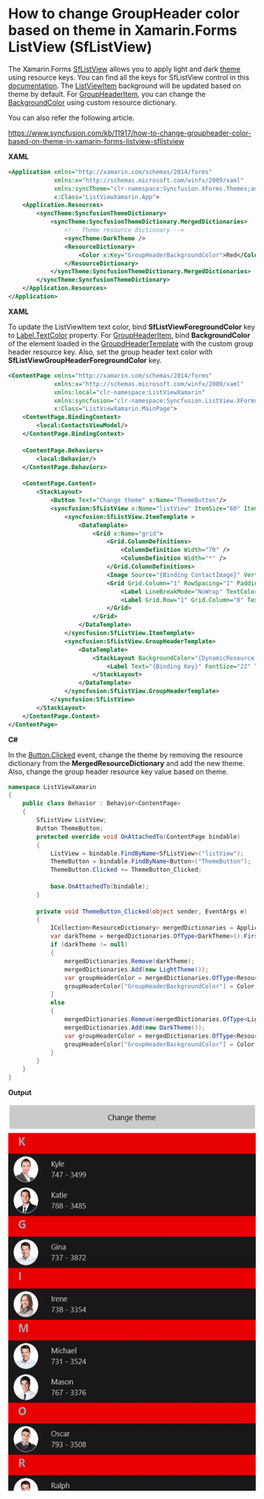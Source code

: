 # How to change GroupHeader color based on theme in Xamarin.Forms ListView (SfListView)

The Xamarin.Forms [SfListView](https://help.syncfusion.com/xamarin/listview/overview) allows you to apply light and dark [theme](https://help.syncfusion.com/xamarin/themes/themes) using resource keys. You can find all the keys for SfListView control in this [documentation](https://help.syncfusion.com/xamarin/themes/keys#sflistview). The [ListViewItem](https://help.syncfusion.com/cr/cref_files/xamarin/Syncfusion.SfListView.XForms~Syncfusion.ListView.XForms.ListViewItem.html) background will be updated based on theme by default. For [GroupHeaderItem](https://help.syncfusion.com/cr/xamarin/Syncfusion.SfListView.XForms~Syncfusion.ListView.XForms.GroupHeaderItem.html), you can change the [BackgroundColor](https://docs.microsoft.com/en-us/dotnet/api/xamarin.forms.visualelement.backgroundcolor) using custom resource dictionary.

You can also refer the following article.

https://www.syncfusion.com/kb/11917/how-to-change-groupheader-color-based-on-theme-in-xamarin-forms-listview-sflistview

**XAML**

``` xml
<Application xmlns="http://xamarin.com/schemas/2014/forms"
             xmlns:x="http://schemas.microsoft.com/winfx/2009/xaml"
             xmlns:syncTheme="clr-namespace:Syncfusion.XForms.Themes;assembly=Syncfusion.Core.XForms"
             x:Class="ListViewXamarin.App">
    <Application.Resources>
        <syncTheme:SyncfusionThemeDictionary>
            <syncTheme:SyncfusionThemeDictionary.MergedDictionaries>
                <!-- Theme resource dictionary -->
                <syncTheme:DarkTheme />
                <ResourceDictionary>
                    <Color x:Key="GroupHeaderBackgroundColor">Red</Color>
                </ResourceDictionary>
            </syncTheme:SyncfusionThemeDictionary.MergedDictionaries>
        </syncTheme:SyncfusionThemeDictionary>
    </Application.Resources>
</Application>
```
**XAML**

To update the ListViewItem text color, bind **SfListViewForegroundColor** key to [Label.TextColor](https://docs.microsoft.com/en-us/dotnet/api/xamarin.forms.label.textcolor#Xamarin_Forms_Label_TextColor) property. For [GroupHeaderItem](https://help.syncfusion.com/cr/xamarin/Syncfusion.SfListView.XForms~Syncfusion.ListView.XForms.GroupHeaderItem.html), bind **BackgroundColor** of the element loaded in the [GroupdHeaderTemplate](https://help.syncfusion.com/cr/cref_files/xamarin/Syncfusion.SfListView.XForms~Syncfusion.ListView.XForms.SfListView~GroupHeaderTemplate.html) with the custom group header resource key. Also, set the group header text color with **SfListViewGroupHeaderForegroundColor** key.

``` xml
<ContentPage xmlns="http://xamarin.com/schemas/2014/forms"
             xmlns:x="http://schemas.microsoft.com/winfx/2009/xaml"
             xmlns:local="clr-namespace:ListViewXamarin"
             xmlns:syncfusion="clr-namespace:Syncfusion.ListView.XForms;assembly=Syncfusion.SfListView.XForms"
             x:Class="ListViewXamarin.MainPage">
    <ContentPage.BindingContext>
        <local:ContactsViewModel/>
    </ContentPage.BindingContext>
    
    <ContentPage.Behaviors>
        <local:Behavior/>
    </ContentPage.Behaviors>

    <ContentPage.Content>
        <StackLayout>
            <Button Text="Change theme" x:Name="ThemeButton"/>
            <syncfusion:SfListView x:Name="listView" ItemSize="60" ItemsSource="{Binding ContactsInfo}">
                <syncfusion:SfListView.ItemTemplate >
                    <DataTemplate>
                        <Grid x:Name="grid">
                            <Grid.ColumnDefinitions>
                                <ColumnDefinition Width="70" />
                                <ColumnDefinition Width="*" />
                            </Grid.ColumnDefinitions>
                            <Image Source="{Binding ContactImage}" VerticalOptions="Center" HorizontalOptions="Center" HeightRequest="50" WidthRequest="50"/>
                            <Grid Grid.Column="1" RowSpacing="1" Padding="10,0,0,0" VerticalOptions="Center">
                                <Label LineBreakMode="NoWrap" TextColor="{DynamicResource SfListViewForegroundColor}" Text="{Binding ContactName}"/>
                                <Label Grid.Row="1" Grid.Column="0" TextColor="{DynamicResource SfListViewForegroundColor}" LineBreakMode="NoWrap" Text="{Binding ContactNumber}"/>
                            </Grid>
                        </Grid>
                    </DataTemplate>
                </syncfusion:SfListView.ItemTemplate>
                <syncfusion:SfListView.GroupHeaderTemplate>
                    <DataTemplate>
                        <StackLayout BackgroundColor="{DynamicResource GroupHeaderBackgroundColor}" >
                            <Label Text="{Binding Key}" FontSize="22" TextColor="{DynamicResource SfListViewGroupHeaderForegroundColor}" FontAttributes="Bold" VerticalOptions="Center" HorizontalOptions="Start" Margin="20,0,0,0" />
                        </StackLayout>
                    </DataTemplate>
                </syncfusion:SfListView.GroupHeaderTemplate>
            </syncfusion:SfListView>
        </StackLayout>
    </ContentPage.Content>
</ContentPage>
```

**C#**

In the [Button.Clicked](https://docs.microsoft.com/en-us/dotnet/api/xamarin.forms.button.clicked) event, change the theme by removing the resource dictionary from the **MergedResourceDictionary** and add the new theme. Also, change the group header resource key value based on theme.

``` c#
namespace ListViewXamarin
{
    public class Behavior : Behavior<ContentPage>
    {
        SfListView ListView;
        Button ThemeButton;
        protected override void OnAttachedTo(ContentPage bindable)
        {
            ListView = bindable.FindByName<SfListView>("listView");
            ThemeButton = bindable.FindByName<Button>("ThemeButton");
            ThemeButton.Clicked += ThemeButton_Clicked;

            base.OnAttachedTo(bindable);
        }

        private void ThemeButton_Clicked(object sender, EventArgs e)
        {
            ICollection<ResourceDictionary> mergedDictionaries = Application.Current.Resources.MergedDictionaries;
            var darkTheme = mergedDictionaries.OfType<DarkTheme>().FirstOrDefault();
            if (darkTheme != null)
            {
                mergedDictionaries.Remove(darkTheme);
                mergedDictionaries.Add(new LightTheme());
                var groupHeaderColor = mergedDictionaries.OfType<ResourceDictionary>().FirstOrDefault();
                groupHeaderColor["GroupHeaderBackgroundColor"] = Color.LightGray;
            }
            else
            {
                mergedDictionaries.Remove(mergedDictionaries.OfType<LightTheme>().FirstOrDefault());
                mergedDictionaries.Add(new DarkTheme());
                var groupHeaderColor = mergedDictionaries.OfType<ResourceDictionary>().FirstOrDefault();
                groupHeaderColor["GroupHeaderBackgroundColor"] = Color.Red;
            }
        }
    }
}
```

**Output**

![GroupHeaderBackgroundColorTheme](https://github.com/SyncfusionExamples/group-header-background-color-listview-xamarin-theme/blob/master/ScreenShot/GroupHeaderBackgroundColorTheme.gif)
